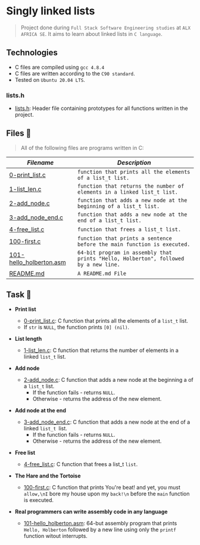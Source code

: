 # Singly linked lists

> Project done during `Full Stack Software Engineering studies` at `ALX AFRICA SE`. It aims to learn about linked lists in `C language`.

## Technologies

- C files are compiled using `gcc 4.8.4`
- C files are written according to the `C90 standard`.
- Tested on `Ubuntu 20.04 LTS`.

### lists.h
- [lists.h](./lists.h): Header file containing prototypes for all functions written in the project.

## Files 📃
> All of the following files are programs written in C:

_Filename_ | _Description_
-----------|----------------
[0-print_list.c](./0-print_list.c) | `function that prints all the elements of a list_t list.`
[1-list_len.c](./1-list_len.c) | `function that returns the number of elements in a linked list_t list.`
[2-add_node.c](./2-add_node.c) | `function that adds a new node at the beginning of a list_t list.`
[3-add_node_end.c](./3-add_node_end.c) | `function that adds a new node at the end of a list_t list.`
[4-free_list.c](./4-free_list.c) | `function that frees a list_t list.`
[100-first.c](./100-first.c) | `function that prints a sentence before the main function is executed.`
[101-hello_holberton.asm](./101-hello_holberton.asm) | `64-bit program in assembly that prints "Hello, Holberton", followed by a new line.`
[README.md](./README.md) | `A README.md File`

## Task 🛅

* **Print list**
    * [0-print_list.c](./0-print_list.c): C function that prints all the elements of a `list_t` list.
    - If `str` is `NULL`, the function prints `[0] (nil)`.


* **List length**
    * [1-list_len.c](./1-list_len.c): C function that returns the number of elements in a linked `list_t` list.


* **Add node**
    * [2-add_node.c](./2-add_node.c): C function that adds a new node at the beginning a of a `list_t` list.
        - If the function fails - returns `NULL`.
        - Otherwise - returns the address of the new element.


* **Add node at the end**
    * [3-add_node_end.c](./3-add_node_end.c): C function that adds a new node at the end of a linked `list_t `list.
        - If the function fails - returns `NULL`.
        - Otherwise - returns the address of the new element.


* **Free list**
    * [4-free_list.c](./4-free_list.c): C function that frees a list_t `list`.


* **The Hare and the Tortoise**
    * [100-first.c](./100-first.c): C function that prints You're beat! and yet, you must `allow,\nI` bore my house upon my `back!\n` before the `main` function is executed.


* **Real programmers can write assembly code in any language**
    * [101-hello_holberton.asm](./101-hello_holberton.asm): 64-but assembly program that prints `Hello, Holberton` followed by a new line using only the `printf` function witout interrupts.
